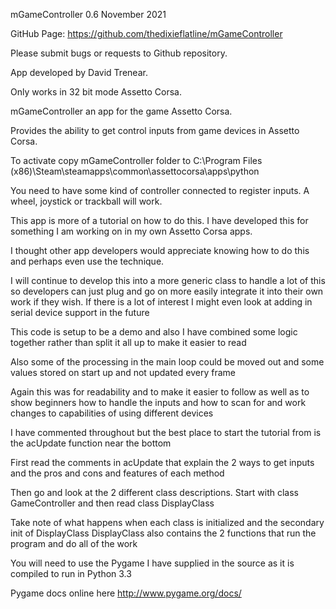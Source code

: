 mGameController 0.6 November 2021

GitHub Page: https://github.com/thedixieflatline/mGameController

Please submit bugs or requests to Github repository.

App developed by David Trenear.

Only works in 32 bit mode Assetto Corsa.

mGameController an app for the game Assetto Corsa.

Provides the ability to get control inputs from game devices in Assetto Corsa.

To activate copy mGameController folder to C:\Program Files (x86)\Steam\steamapps\common\assettocorsa\apps\python

You need to have some kind of controller connected to register inputs. A wheel, joystick or trackball will work.

This app is more of a tutorial on how to do this. I have developed this for something I am working on in my own Assetto Corsa apps.

I thought other app developers would appreciate knowing how to do this and perhaps even use the technique.

I will continue to develop this into a more generic class to handle a lot of this so developers can just plug and go on more easily integrate it into their own work if they wish.
If there is a lot of interest I might even look at adding in serial device support in the future

This code is setup to be a demo and also I have combined some logic together rather than split it all up to make it easier to read

Also some of the processing in the main loop could be moved out and some values stored on start up and not updated every frame

Again this was for readability and to make it easier to follow as well as to show beginners how to handle the inputs and how to scan for and work changes to capabilities of using different devices

I have commented throughout but the best place to start the tutorial from is the acUpdate function near the bottom

First read the comments in acUpdate that explain the 2 ways to get inputs and the pros and cons and features of each method

Then go and look at the 2 different class descriptions.
Start with class GameController and then read class DisplayClass

Take note of what happens when each class is initialized and the secondary init of DisplayClass
DisplayClass also contains the 2 functions that run the program and do all of the work

You will need to use the Pygame I have supplied in the source as it is compiled to run in Python 3.3

Pygame docs online here
http://www.pygame.org/docs/   
